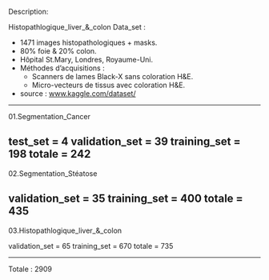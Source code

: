 Description:

Histopathlogique_liver_&_colon Data_set :
- 1471 images histopathologiques + masks.
- 80% foie & 20% colon.
- Hôpital St.Mary, Londres, Royaume-Uni.
- Méthodes d’acquisitions :
	- Scanners de lames Black-X sans coloration H&E.
	- Micro-vecteurs de tissus avec coloration H&E.
- source : www.kaggle.com/dataset/


-----------------------------------------------------------

01.Segmentation_Cancer

test_set = 4
validation_set = 39
training_set = 198
totale = 242
-----------------------------------------------------------

02.Segmentation_Stéatose

validation_set = 35
training_set = 400
totale = 435
-----------------------------------------------------------

03.Histopathlogique_liver_&_colon

validation_set = 65
training_set = 670
totale = 735

-----------------------------------------------------------
Totale :
2909
